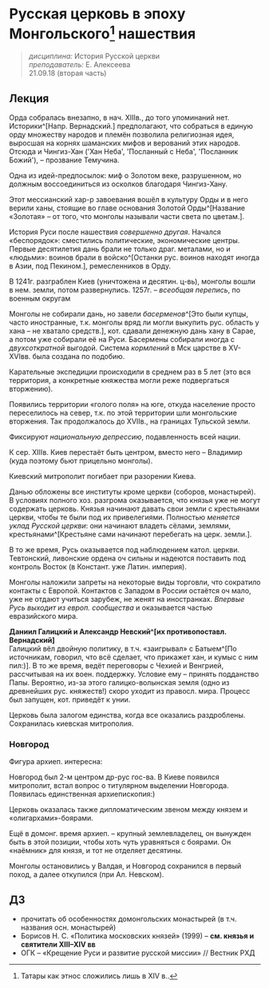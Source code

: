 # Русская церковь в эпоху Монгольского[^mong] нашествия
> _дисциплина:_ История Русской церкви  
> _преподаватель:_ Е. Алексеева  
> 21.09.18   (вторая часть)

## Лекция
Орда собралась внезапно, в нач. XIIIв., до того упоминаний нет.
Историки^[Напр. Вернадский.] предполагают, что собраться в единую орду множеству народов и племён позволила религиозная идея, выросшая на корнях шаманских мифов и верований этих народов.
Отсюда и Чингиз-Хан ('Хан Неба', 'Посланный с Неба', 'Посланник Божий'), – прозвание Темучина.

Одна из идей-предпосылок: миф о Золотом веке, разрушенном, но должным воссоединиться из осколков благодаря Чингиз-Хану.

Этот мессианский хар-р завоевания вошёл в культуру Орды и в него верили ханы, стоящие во главе основания Золотой Орды^[Название «Золотая» – от того, что монголы называли части света по цветам.].

История Руси после нашествия _совершенно другая_.
Начался «беспорядок»: сместились политические, экономические центры.
Первые десятилетия дань брали не только драг. металами, но и «людьми»: воинов брали в войско^[Останки рус. воинов находят иногда в Азии, под Пекином.], ремесленников в Орду.

В 1241г. разграблен Киев (уничтожена и десятин. ц-вь), монголы вошли в нем. земли, потом развернулись.
1257г. – _всеобщая перепись_, по военным округам

Монголы не собирали дань, но завели _басерменов_^[Это были купцы, часто иностранные, т.к. монголы вряд ли могли выкупить рус. область у хана – не хватало средств.], кот. сдавали денежную дань хану в Сарае, а потом уже собирали её на Руси.
Басермены собирали иногда с _двухсоткратной_ выгодой.
Система _кормлений_ в Мск царстве в XV-XVIвв. была создана по подобию.

Карательные экспедиции происходили в среднем раз в 5 лет (это вся территория, а конкретные княжества могли реже подвергаться вторжению).

Появились территории «голого поля» на юге, откуда население просто переселилось на север, т.к. по этой территории шли монгольские вторжения.
Так продолжалось до XVIIв., на границах Тульской земли.

Фиксируют _национальную депрессию_, подавленность всей нации.

К сер. XIIIв. Киев перестаёт быть центром, вместо него – Владимир (куда поэтому бьют прицельно монголы).

Киевский митрополит погибает при разорении Киева.

Данью обложены все институты кроме церкви (соборов, монастырей).
В условиях полного хоз. разгрома оказывается, что князья уже не могут содержать церковь.
Князья начинают давать свои земли с крестьянами церкви, чтобы те были под их привелегиями.
Полностью _меняется уклад Русской церкви_: они начинают владеть сёлами, землями, крестьянами^[Крестьяне сами начинают перебегать на церк. земли.].

В то же время, Русь оказывается под наблюдением катол. церкви.
Тевтонский, ливонские ордена оч сильны и надеются поставить под контроль Восток (в Констант. уже Латин. империя).

Монголы наложили запреты на некоторые виды торговли, что сократило контакты с Европой.
Контактов с Западом в России остаётся оч мало, уже не отдают учиться зарубеж, не женят на иностранках.
_Впервые Русь  выходит из европ. сообщества_ и оказывается частью евразийского мира.

**Даниил Галицкий и Александр Невский^[их противопоставл. Вернадский]**  
Галицкий вёл двойную политику, в т.ч. «заигрывал» с Батыем^[По источникам, говорил, что всё сделает, что прикажет хан, и кумыс с ним пил:)].
В то же время, ведёт переговоры с Чехией и Венгрией, рассчитывая на их воен. поддержку.
Условие ему – принять подданство Папы.
Вероятно, из-за этого галицко-волынская земля (одно из древнейших рус. княжеств!) скоро уходит из правосл. мира.
Процесс был запущен, кот. приведёт к унии.

Церковь была залогом единства, когда все оказались раздроблены.
Сохранилась киевская митрополия.

### Новгород
Фигура архиеп. интересна:

Новгород был 2-м центром др-рус гос-ва. В Киеве появился митрополит, встал вопрос о титулярном выделении Новгорода. Появилась единственная архиепископия:)

Церковь оказалась также дипломатическим звеном между князем и «олигархами»-боярами.

Ещё в домонг. время архиеп. – крупный землевладелец, он вынужден быть в этой позиции, чтобы хоть чуть уравняться с боярами.
Он «наёмник» для князя, и тот не отделяет десятины.

Монголы остановились у Валдая, и Новгород сохранился в первый поход, а далее откупился (при Ал. Невском).



## ДЗ
- прочитать об особенностях домонгольских монастырей (в т.ч. названия осн. монастырей)
- Борисов Н. С. «Политика московских князей» (1999) – **см. князья и святители XIII–XIV вв**
- ОГК – «Крещение Руси и развитие русской миссии» // Вестник РХД

[^mong]: Татары как этнос сложились лишь в XIV в..
